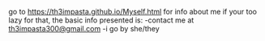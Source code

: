 go to https://th3impasta.github.io/Myself.html for info about me
if your too lazy for that, the basic info presented is:
-contact me at th3impasta300@gmail.com
-i go by she/they
